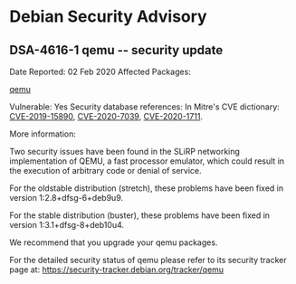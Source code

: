 
Debian Security Advisory
========================


DSA-4616-1 qemu -- security update
----------------------------------



Date Reported:
02 Feb 2020
Affected Packages:

[qemu](https://packages.debian.org/src:qemu)

Vulnerable:
Yes
Security database references:
In Mitre's CVE dictionary: [CVE-2019-15890](https://security-tracker.debian.org/tracker/CVE-2019-15890), [CVE-2020-7039](https://security-tracker.debian.org/tracker/CVE-2020-7039), [CVE-2020-1711](https://security-tracker.debian.org/tracker/CVE-2020-1711).  

More information:

Two security issues have been found in the SLiRP networking
implementation of QEMU, a fast processor emulator, which could result
in the execution of arbitrary code or denial of service.


For the oldstable distribution (stretch), these problems have been fixed
in version 1:2.8+dfsg-6+deb9u9.


For the stable distribution (buster), these problems have been fixed in
version 1:3.1+dfsg-8+deb10u4.


We recommend that you upgrade your qemu packages.


For the detailed security status of qemu please refer to
its security tracker page at:
<https://security-tracker.debian.org/tracker/qemu>





